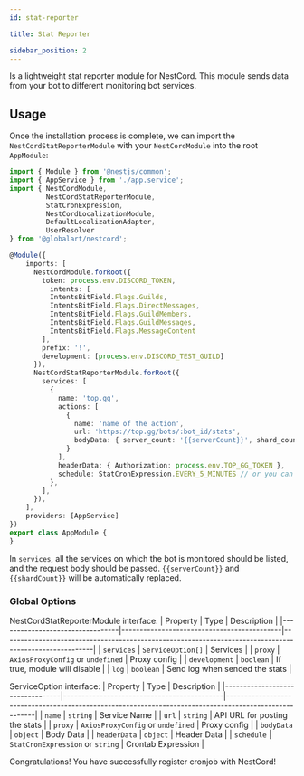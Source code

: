 ```yaml
---
id: stat-reporter

title: Stat Reporter

sidebar_position: 2
---
```


Is a lightweight stat reporter module for NestCord. This module sends data from your bot to different monitoring bot services.

## Usage

Once the installation process is complete, we can import the `NestCordStatReporterModule` with your `NestCordModule` into the root `AppModule`:
```typescript
import { Module } from '@nestjs/common';
import { AppService } from './app.service';
import { NestCordModule, 
         NestCordStatReporterModule, 
         StatCronExpression, 
         NestCordLocalizationModule, 
         DefaultLocalizationAdapter, 
         UserResolver 
} from '@globalart/nestcord';

@Module({
    imports: [
      NestCordModule.forRoot({
        token: process.env.DISCORD_TOKEN,
          intents: [
          IntentsBitField.Flags.Guilds,
          IntentsBitField.Flags.DirectMessages,
          IntentsBitField.Flags.GuildMembers,
          IntentsBitField.Flags.GuildMessages,
          IntentsBitField.Flags.MessageContent
        ],
        prefix: '!',
        development: [process.env.DISCORD_TEST_GUILD]
      }),
      NestCordStatReporterModule.forRoot({
        services: [
          {
            name: 'top.gg',
            actions: [
              {
                name: 'name of the action',
                url: 'https://top.gg/bots/:bot_id/stats',
                bodyData: { server_count: '{{serverCount}}', shard_count: '{{shardCount}}' },
              }
            ],
            headerData: { Authorization: process.env.TOP_GG_TOKEN },
            schedule: StatCronExpression.EVERY_5_MINUTES // or you can use crontab expression like */1 * * * * ,
          },
        ],
      }),
    ],
    providers: [AppService]
})
export class AppModule {
}
```
In `services`, all the services on which the bot is monitored should be listed, and the request body should be passed. `{{serverCount}}` and `{{shardCount}}` will be automatically replaced.

### Global Options
NestCordStatReporterModule interface:
| Property                        | Type                                       | Description                                                                                           |
|---------------------------------|--------------------------------------------|-------------------------------------------------------------------------------------------------------|
| `services`                      | `ServiceOption[]`                          | Services                                                                                              |
| `proxy`                         | `AxiosProxyConfig` or `undefined`          | Proxy config                                                                                          |
| `development`                   | `boolean`                                  | If true, module will disable                                                                          |
| `log`                           | `boolean`                                  | Send log when sended the stats                                                                        |

ServiceOption interface:
| Property                        | Type                                       | Description                                                                                           |
|---------------------------------|--------------------------------------------|-------------------------------------------------------------------------------------------------------|
| `name`                          | `string`                                   | Service Name                                                                                          |
| `url`                           | `string`                                   | API URL for posting the stats                                                                         |
| `proxy`                         | `AxiosProxyConfig` or `undefined`          | Proxy config                                                                                          |
| `bodyData`                      | `object`                                   | Body Data                                                                                             |
| `headerData`                    | `object`                                   | Header Data                                                                                           |
| `schedule`                      | `StatCronExpression` or `string`           | Crontab Expression                                                                                    |

Congratulations! You have successfully register cronjob with NestCord!
